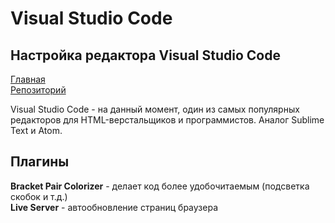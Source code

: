 # Visual Studio Code
## Настройка редактора Visual Studio Code

[Главная](https://damir-art.github.io)<br />
[Репозиторий](https://github.com/damir-art/visual-studio-code)

Visual Studio Code - на данный момент, один из самых популярных редакторов для HTML-верстальщиков и программистов. Аналог Sublime Text и Atom.

## Плагины
**Bracket Pair Colorizer** - делает код более удобочитаемым (подсветка скобок и т.д.)<br />
**Live Server** - автообновление страниц браузера

